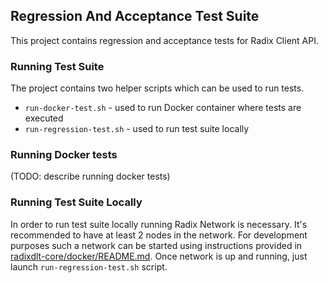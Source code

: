 ## Regression And Acceptance Test Suite

This project contains regression and acceptance tests for Radix Client API.

### Running Test Suite

The project contains two helper scripts which can be used to run tests.

- `run-docker-test.sh` - used to run Docker container where tests are executed
- `run-regression-test.sh` - used to run test suite locally

### Running Docker tests
(TODO: describe running docker tests)

### Running Test Suite Locally
In order to run test suite locally running Radix Network is necessary. It's recommended to have at least 2 nodes in the 
network. For development purposes such a network can be started using instructions provided in 
[radixdlt-core/docker/README.md](../radixdlt-core/docker/README.md).
Once network is up and running, just launch `run-regression-test.sh` script.
